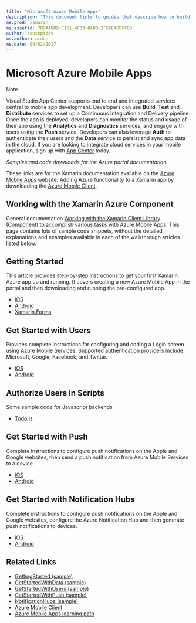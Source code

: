 ```yaml
---
title: "Microsoft Azure Mobile Apps"
description: "This document links to guides that describe how to build a Xamarin app that is connected to Azure. It discusses working with the Xamarin Azure Component, users, and push notifications."
ms.prod: xamarin
ms.assetid: 7B9AA8D9-C181-4C33-8AB0-2F56E4DBFC03
author: conceptdev
ms.author: crdun
ms.date: 04/02/2017
---
```


# Microsoft Azure Mobile Apps

> [!NOTE]
> Visual Studio App Center supports end to end and integrated services central to mobile app development. Developers can use **Build**, **Test** and **Distribute** services to set up a Continuous Integration and Delivery pipeline. Once the app is deployed, developers can monitor the status and usage of their app using the **Analytics** and **Diagnostics** services, and engage with users using the **Push** service. Developers can also leverage **Auth** to authenticate their users and the **Data** service to persist and sync app data in the cloud.
> If you are looking to integrate cloud services in your mobile application, sign up with [App Center](https://appcenter.ms/signup?utm_source=XamarinDocs&utm_medium=Azure&utm_campaign=docs) today.

_Samples and code downloads for the Azure portal documentation._

<!--
NOTE TO AUTHORS: this page is referenced from
https://azure.microsoft.com/develop/mobile/xamarin/
as https://developer xamarin com/guides/cross-platform/data-cloud/mobile-services/
A redirect has been put in place to /mobile-apps/ HOWEVER the /Resources/ .ZIP files are still located in /mobile-services/ so that the following permalinks don't break

The ZIPs in /Resources/ are also referenced by inbound links
Getting Started http://go.microsoft.com/fwlink/p/?LinkId=331359
Get started with data http://go.microsoft.com/fwlink/p/?LinkId=331302
Get started with push http://go.microsoft.com/fwlink/p/?LinkId=331303
Get started with authentication http://go.microsoft.com/fwlink/p/?LinkId=331328
Get started with Notification Hubs http://go.microsoft.com/fwlink/p/?LinkId=331329
Validate and modify data  http://go.microsoft.com/fwlink/p/?LinkId=331330
-->

These links are for the Xamarin documentation available on the [Azure Mobile Apps](https://docs.microsoft.com/azure/app-service-mobile/) website.
Adding Azure functionality to a Xamarin app by downloading the [Azure Mobile Client](https://www.nuget.org/packages/Microsoft.Azure.Mobile.Client/).

## Working with the Xamarin Azure Component

General documentation [Working with the Xamarin Client Library (Component)](https://docs.microsoft.com/azure/app-service-mobile/app-service-mobile-dotnet-how-to-use-client-library) to accomplish various tasks with Azure Mobile Apps. This page contains lots of sample code snippets, without the detailed explanations and examples available in each of the walkthrough articles listed below.

## Getting Started

This article provides step-by-step instructions to get your first Xamarin Azure app up and running.
It covers creating a new Azure Mobile App in the portal and then downloading and running the pre-configured app.

- [iOS](https://docs.microsoft.com/azure/app-service-mobile/app-service-mobile-xamarin-ios-get-started/)
- [Android](https://docs.microsoft.com/azure/app-service-mobile/app-service-mobile-xamarin-android-get-started/)
- [Xamarin.Forms](https://docs.microsoft.com/azure/app-service-mobile/app-service-mobile-xamarin-forms-get-started)

<!--
## Validate, Modify and Augment Data in Scripts

Demonstrates how to add server-side scripts to Azure Mobile Services data tables to implement server-side validation and other functionality.

- [iOS](https://azure.microsoft.com/documentation/articles/mobile-services-dotnet-how-to-use-client-library/#errors)
- [Android](https://azure.microsoft.com/documentation/articles/mobile-services-dotnet-how-to-use-client-library/#errors)
-->

<!--
## Add Paging to Data

A quick example of paging large sets of data using Skip() and Take().

- [iOS](https://azure.microsoft.com/documentation/articles/mobile-services-dotnet-how-to-use-client-library/#paging)
- [Android](https://azure.microsoft.com/documentation/articles/mobile-services-dotnet-how-to-use-client-library/#paging)
-->

## Get Started with Users

Provides complete instructions for configuring and coding a Login screen using Azure Mobile Services. Supported authentication providers include Microsoft, Google, Facebook, and Twitter.

- [iOS](https://azure.microsoft.com/documentation/articles/app-service-mobile-xamarin-ios-get-started-users/)
- [Android](https://azure.microsoft.com/documentation/articles/app-service-mobile-xamarin-android-get-started-users/)

## Authorize Users in Scripts

Some sample code for Javascript backends

- [Todo.js](https://github.com/Azure/azure-mobile-apps-node/blob/master/samples/personal-table/tables/TodoItem.js#L38)

## Get Started with Push

Complete instructions to configure push notifications on the Apple and Google websites, then send a push notification from Azure Mobile Services to a device.

- [iOS](https://docs.microsoft.com/azure/app-service-mobile/app-service-mobile-xamarin-ios-get-started-push)
- [Android](https://docs.microsoft.com/azure/app-service-mobile/app-service-mobile-xamarin-android-get-started-push)

## Get Started with Notification Hubs

Complete instructions to configure push notifications on the Apple and Google websites, configure the Azure Notification Hub and then generate push notifications to devices.

- [iOS](https://docs.microsoft.com/azure/notification-hubs/xamarin-notification-hubs-ios-push-notification-apns-get-started)
- [Android](https://docs.microsoft.com/azure/notification-hubs/xamarin-notification-hubs-push-notifications-android-gcm)

## Related Links

- [GettingStarted (sample)](https://github.com/xamarin/mobile-samples/tree/master/Azure/GettingStarted)
- [GetStartedWithData (sample)](https://github.com/xamarin/mobile-samples/tree/master/Azure/GetStartedWithData)
- [GetStartedWithUsers (sample)](https://github.com/xamarin/mobile-samples/tree/master/Azure/GetStartedWithUsers)
- [GetStartedWithPush (sample)](https://github.com/xamarin/mobile-samples/tree/master/Azure/GetStartedWithPush)
- [NotificationHubs (sample)](https://github.com/xamarin/mobile-samples/tree/master/Azure/NotificationHubs)
- [Azure Mobile Client](https://www.nuget.org/packages/Microsoft.Azure.Mobile.Client/)
- [Azure Mobile Apps learning path](https://azure.microsoft.com/documentation/learning-paths/appservice-mobileapps/)

<!--
- [ValidateModifyData (sample)](https://github.com/xamarin/mobile-samples/tree/master/Azure/ValidateModifyData)
-->

